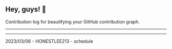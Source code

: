 ## Hey, guys! 👋

Contribution log for beautifying your GitHub contribution graph.

---



---

2023/03/06 - HONESTLEE213 - schedule